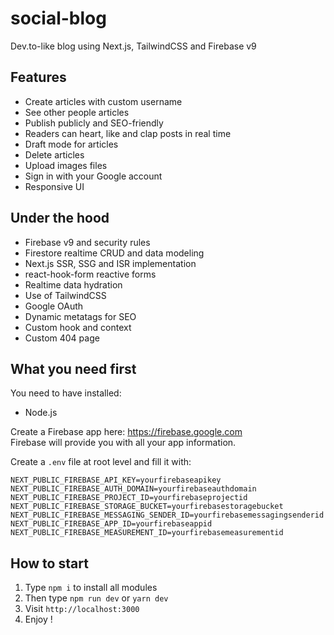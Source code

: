 # social-blog
Dev.to-like blog using Next.js, TailwindCSS and Firebase v9

## Features
* Create articles with custom username
* See other people articles
* Publish publicly and SEO-friendly
* Readers can heart, like and clap posts in real time
* Draft mode for articles
* Delete articles
* Upload images files
* Sign in with your Google account
* Responsive UI

## Under the hood
* Firebase v9 and security rules
* Firestore realtime CRUD and data modeling
* Next.js SSR, SSG and ISR implementation
* react-hook-form reactive forms
* Realtime data hydration
* Use of TailwindCSS
* Google OAuth
* Dynamic metatags for SEO
* Custom hook and context
* Custom 404 page

## What you need first
You need to have installed:
* Node.js

Create a Firebase app here: https://firebase.google.com \
Firebase will provide you with all your app information.

Create a `.env` file at root level and fill it with:

```
NEXT_PUBLIC_FIREBASE_API_KEY=yourfirebaseapikey
NEXT_PUBLIC_FIREBASE_AUTH_DOMAIN=yourfirebaseauthdomain
NEXT_PUBLIC_FIREBASE_PROJECT_ID=yourfirebaseprojectid
NEXT_PUBLIC_FIREBASE_STORAGE_BUCKET=yourfirebasestoragebucket
NEXT_PUBLIC_FIREBASE_MESSAGING_SENDER_ID=yourfirebasemessagingsenderid
NEXT_PUBLIC_FIREBASE_APP_ID=yourfirebaseappid
NEXT_PUBLIC_FIREBASE_MEASUREMENT_ID=yourfirebasemeasurementid
```

## How to start
1. Type `npm i` to install all modules
2. Then type `npm run dev` or `yarn dev`
3. Visit `http://localhost:3000`
4. Enjoy !

